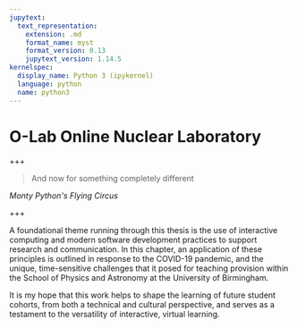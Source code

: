 ```yaml
---
jupytext:
  text_representation:
    extension: .md
    format_name: myst
    format_version: 0.13
    jupytext_version: 1.14.5
kernelspec:
  display_name: Python 3 (ipykernel)
  language: python
  name: python3
---
```


# O-Lab Online Nuclear Laboratory

+++

> And now for something completely different

_Monty Python's Flying Circus_

+++

A foundational theme running through this thesis is the use of interactive computing and modern software development practices to support research and communication. In this chapter, an application of these principles is outlined in response to the COVID-19 pandemic, and the unique, time-sensitive challenges that it posed for teaching provision within the School of Physics and Astronomy at the University of Birmingham.

It is my hope that this work helps to shape the learning of future student cohorts, from both a technical and cultural perspective, and serves as a testament to the versatility of interactive, virtual learning.
